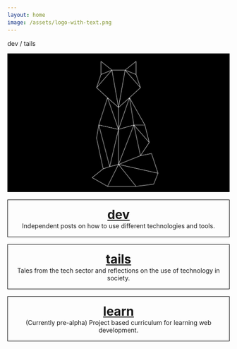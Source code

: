 ```yaml
---
layout: home
image: /assets/logo-with-text.png
---
```


<div class="text-center fs-1">dev / tails</div>

![dev/tails](/assets/img/fox-logo.png)

<style>
  .box {
    border: 1px solid black;
    text-align: center;
    padding: 16px;
    margin-bottom: 16px;
  }

  .box-title {
    font-size: 2em;
    font-weight: bold;
  }
</style>

<div class="box">
  <a href="/tags/dev"><div class="box-title">dev</div></a>
  <div>Independent posts on how to use different technologies and tools.</div>
</div>

<div class="box">
  <a href="/tags/tails"><div class="box-title">tails</div></a>
  <div>Tales from the tech sector and reflections on the use of technology in society.</div>
</div>

<div class="box">
  <a href="/learn"><div class="box-title">learn</div></a>
  <div>(Currently pre-alpha) Project based curriculum for learning web development.</div>
</div>
